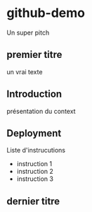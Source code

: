 # github-demo
Un super pitch

## premier titre 
un vrai texte

## Introduction
présentation du context


## Deployment
Liste d'instrucutions
- instruction 1
- instruction 2
- instruction 3

## dernier titre
